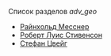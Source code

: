 Список разделов *adv_geo*

* [Райнхольд Месснер](/books/adv_geo/Райнхольд%20Месснер)
* [Роберт Луис Стивенсон](/books/adv_geo/Роберт%20Луис%20Стивенсон)
* [Стефан Цвейг](/books/adv_geo/Стефан%20Цвейг)
